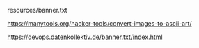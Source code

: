resources/banner.txt

https://manytools.org/hacker-tools/convert-images-to-ascii-art/

https://devops.datenkollektiv.de/banner.txt/index.html
